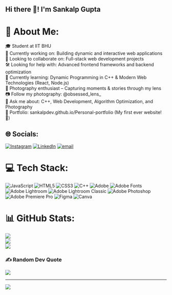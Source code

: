 ## Hi there 👋!  I'm Sankalp Gupta <br>

<!--
**SankalpDev/SankalpDev** is a ✨ _special_ ✨ repository because its `README.md` (this file) appears on your GitHub profile.

Here are some ideas to get you started:

- 🔭 I’m currently working on ...
- 🌱 I’m currently learning ...
- 👯 I’m looking to collaborate on ...
- 🤔 I’m looking for help with ...
- 💬 Ask me about ...
- 📫 How to reach me: ...
- 😄 Pronouns: ...
- ⚡ Fun fact: ...
-->

# 💫 About Me:
🎓 Student at IIT BHU<br>🚀 Currently working on: Building dynamic and interactive web applications<br>🤝 Looking to collaborate on: Full-stack web development projects<br>🛠 Looking for help with: Advanced frontend frameworks and backend optimization<br>🌱 Currently learning: Dynamic Programming in C++ & Modern Web Technologies (React, Node.js)<br>📸 Photography enthusiast – Capturing moments & stories through my lens<br>📷 Follow my photography: @obsessed_lens_<br>💬 Ask me about: C++, Web Development, Algorithm Optimization, and Photography<br>🔗 Portfolio: sankalpdev.github.io/Personal-portfolio (My first ever website! 🚀)


## 🌐 Socials:
[![Instagram](https://img.shields.io/badge/Instagram-%23E4405F.svg?logo=Instagram&logoColor=white)](https://instagram.com/sankalp_guptaa) [![LinkedIn](https://img.shields.io/badge/LinkedIn-%230077B5.svg?logo=linkedin&logoColor=white)](https://linkedin.com/in/sankalp-gupta-iit) [![email](https://img.shields.io/badge/Email-D14836?logo=gmail&logoColor=white)](mailto:sankalp.gupta.met22@itbhu.ac.in) 

# 💻 Tech Stack:
![JavaScript](https://img.shields.io/badge/javascript-%23323330.svg?style=flat&logo=javascript&logoColor=%23F7DF1E) ![HTML5](https://img.shields.io/badge/html5-%23E34F26.svg?style=flat&logo=html5&logoColor=white) ![CSS3](https://img.shields.io/badge/css3-%231572B6.svg?style=flat&logo=css3&logoColor=white) ![C++](https://img.shields.io/badge/c++-%2300599C.svg?style=flat&logo=c%2B%2B&logoColor=white) ![Adobe](https://img.shields.io/badge/adobe-%23FF0000.svg?style=flat&logo=adobe&logoColor=white) ![Adobe Fonts](https://img.shields.io/badge/Adobe%20Fonts-000B1D.svg?style=flat&logo=Adobe%20Fonts&logoColor=white) ![Adobe Lightroom](https://img.shields.io/badge/Adobe%20Lightroom-31A8FF.svg?style=flat&logo=Adobe%20Lightroom&logoColor=white) ![Adobe Lightroom Classic](https://img.shields.io/badge/Adobe%20Lightroom%20Classic-31A8FF.svg?style=flat&logo=Adobe%20Lightroom%20Classic&logoColor=white) ![Adobe Photoshop](https://img.shields.io/badge/adobe%20photoshop-%2331A8FF.svg?style=flat&logo=adobe%20photoshop&logoColor=white) ![Adobe Premiere Pro](https://img.shields.io/badge/Adobe%20Premiere%20Pro-9999FF.svg?style=flat&logo=Adobe%20Premiere%20Pro&logoColor=white) ![Figma](https://img.shields.io/badge/figma-%23F24E1E.svg?style=flat&logo=figma&logoColor=white) ![Canva](https://img.shields.io/badge/Canva-%2300C4CC.svg?style=flat&logo=Canva&logoColor=white)
# 📊 GitHub Stats:
![](https://github-readme-stats.vercel.app/api?username=SankalpDev&theme=dark&hide_border=false&include_all_commits=false&count_private=false)<br/>
![](https://github-readme-streak-stats.herokuapp.com/?user=SankalpDev&theme=dark&hide_border=false)<br/>
![](https://github-readme-stats.vercel.app/api/top-langs/?username=SankalpDev&theme=dark&hide_border=false&include_all_commits=false&count_private=false&layout=compact)

### ✍️ Random Dev Quote
![](https://quotes-github-readme.vercel.app/api?type=horizontal&theme=radical)

---
[![](https://visitcount.itsvg.in/api?id=SankalpDev&icon=0&color=0)](https://visitcount.itsvg.in)

<!-- Proudly created with GPRM ( https://gprm.itsvg.in ) -->
